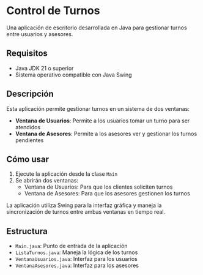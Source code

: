 
# Control de Turnos

Una aplicación de escritorio desarrollada en Java para gestionar turnos entre usuarios y asesores.

## Requisitos

- Java JDK 21 o superior
- Sistema operativo compatible con Java Swing

## Descripción

Esta aplicación permite gestionar turnos en un sistema de dos ventanas:

- **Ventana de Usuarios**: Permite a los usuarios tomar un turno para ser atendidos
- **Ventana de Asesores**: Permite a los asesores ver y gestionar los turnos pendientes

## Cómo usar

1. Ejecute la aplicación desde la clase `Main`
2. Se abrirán dos ventanas:
    - Ventana de Usuarios: Para que los clientes soliciten turnos
    - Ventana de Asesores: Para que los asesores gestionen los turnos

La aplicación utiliza Swing para la interfaz gráfica y maneja la sincronización de turnos entre ambas ventanas en tiempo real.

## Estructura

- `Main.java`: Punto de entrada de la aplicación
- `ListaTurnos.java`: Maneja la lógica de los turnos
- `VentanaUsuarios.java`: Interfaz para los usuarios
- `VentanaAsesores.java`: Interfaz para los asesores